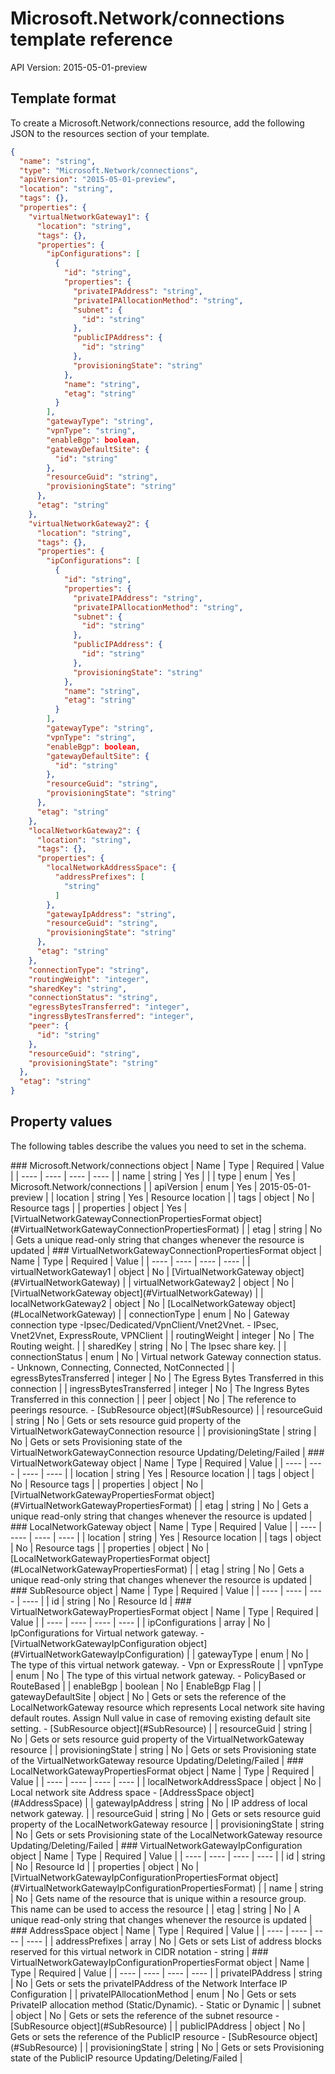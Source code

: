 # Microsoft.Network/connections template reference
API Version: 2015-05-01-preview
## Template format

To create a Microsoft.Network/connections resource, add the following JSON to the resources section of your template.

```json
{
  "name": "string",
  "type": "Microsoft.Network/connections",
  "apiVersion": "2015-05-01-preview",
  "location": "string",
  "tags": {},
  "properties": {
    "virtualNetworkGateway1": {
      "location": "string",
      "tags": {},
      "properties": {
        "ipConfigurations": [
          {
            "id": "string",
            "properties": {
              "privateIPAddress": "string",
              "privateIPAllocationMethod": "string",
              "subnet": {
                "id": "string"
              },
              "publicIPAddress": {
                "id": "string"
              },
              "provisioningState": "string"
            },
            "name": "string",
            "etag": "string"
          }
        ],
        "gatewayType": "string",
        "vpnType": "string",
        "enableBgp": boolean,
        "gatewayDefaultSite": {
          "id": "string"
        },
        "resourceGuid": "string",
        "provisioningState": "string"
      },
      "etag": "string"
    },
    "virtualNetworkGateway2": {
      "location": "string",
      "tags": {},
      "properties": {
        "ipConfigurations": [
          {
            "id": "string",
            "properties": {
              "privateIPAddress": "string",
              "privateIPAllocationMethod": "string",
              "subnet": {
                "id": "string"
              },
              "publicIPAddress": {
                "id": "string"
              },
              "provisioningState": "string"
            },
            "name": "string",
            "etag": "string"
          }
        ],
        "gatewayType": "string",
        "vpnType": "string",
        "enableBgp": boolean,
        "gatewayDefaultSite": {
          "id": "string"
        },
        "resourceGuid": "string",
        "provisioningState": "string"
      },
      "etag": "string"
    },
    "localNetworkGateway2": {
      "location": "string",
      "tags": {},
      "properties": {
        "localNetworkAddressSpace": {
          "addressPrefixes": [
            "string"
          ]
        },
        "gatewayIpAddress": "string",
        "resourceGuid": "string",
        "provisioningState": "string"
      },
      "etag": "string"
    },
    "connectionType": "string",
    "routingWeight": "integer",
    "sharedKey": "string",
    "connectionStatus": "string",
    "egressBytesTransferred": "integer",
    "ingressBytesTransferred": "integer",
    "peer": {
      "id": "string"
    },
    "resourceGuid": "string",
    "provisioningState": "string"
  },
  "etag": "string"
}
```
## Property values

The following tables describe the values you need to set in the schema.

<a id="Microsoft.Network/connections" />
### Microsoft.Network/connections object
|  Name | Type | Required | Value |
|  ---- | ---- | ---- | ---- |
|  name | string | Yes |  |
|  type | enum | Yes | Microsoft.Network/connections |
|  apiVersion | enum | Yes | 2015-05-01-preview |
|  location | string | Yes | Resource location |
|  tags | object | No | Resource tags |
|  properties | object | Yes | [VirtualNetworkGatewayConnectionPropertiesFormat object](#VirtualNetworkGatewayConnectionPropertiesFormat) |
|  etag | string | No | Gets a unique read-only string that changes whenever the resource is updated |


<a id="VirtualNetworkGatewayConnectionPropertiesFormat" />
### VirtualNetworkGatewayConnectionPropertiesFormat object
|  Name | Type | Required | Value |
|  ---- | ---- | ---- | ---- |
|  virtualNetworkGateway1 | object | No | [VirtualNetworkGateway object](#VirtualNetworkGateway) |
|  virtualNetworkGateway2 | object | No | [VirtualNetworkGateway object](#VirtualNetworkGateway) |
|  localNetworkGateway2 | object | No | [LocalNetworkGateway object](#LocalNetworkGateway) |
|  connectionType | enum | No | Gateway connection type -Ipsec/Dedicated/VpnClient/Vnet2Vnet. - IPsec, Vnet2Vnet, ExpressRoute, VPNClient |
|  routingWeight | integer | No | The Routing weight. |
|  sharedKey | string | No | The Ipsec share key. |
|  connectionStatus | enum | No | Virtual network Gateway connection status. - Unknown, Connecting, Connected, NotConnected |
|  egressBytesTransferred | integer | No | The Egress Bytes Transferred in this connection |
|  ingressBytesTransferred | integer | No | The Ingress Bytes Transferred in this connection |
|  peer | object | No | The reference to peerings resource. - [SubResource object](#SubResource) |
|  resourceGuid | string | No | Gets or sets resource guid property of the VirtualNetworkGatewayConnection resource |
|  provisioningState | string | No | Gets or sets Provisioning state of the VirtualNetworkGatewayConnection resource Updating/Deleting/Failed |


<a id="VirtualNetworkGateway" />
### VirtualNetworkGateway object
|  Name | Type | Required | Value |
|  ---- | ---- | ---- | ---- |
|  location | string | Yes | Resource location |
|  tags | object | No | Resource tags |
|  properties | object | No | [VirtualNetworkGatewayPropertiesFormat object](#VirtualNetworkGatewayPropertiesFormat) |
|  etag | string | No | Gets a unique read-only string that changes whenever the resource is updated |


<a id="LocalNetworkGateway" />
### LocalNetworkGateway object
|  Name | Type | Required | Value |
|  ---- | ---- | ---- | ---- |
|  location | string | Yes | Resource location |
|  tags | object | No | Resource tags |
|  properties | object | No | [LocalNetworkGatewayPropertiesFormat object](#LocalNetworkGatewayPropertiesFormat) |
|  etag | string | No | Gets a unique read-only string that changes whenever the resource is updated |


<a id="SubResource" />
### SubResource object
|  Name | Type | Required | Value |
|  ---- | ---- | ---- | ---- |
|  id | string | No | Resource Id |


<a id="VirtualNetworkGatewayPropertiesFormat" />
### VirtualNetworkGatewayPropertiesFormat object
|  Name | Type | Required | Value |
|  ---- | ---- | ---- | ---- |
|  ipConfigurations | array | No | IpConfigurations for Virtual network gateway. - [VirtualNetworkGatewayIpConfiguration object](#VirtualNetworkGatewayIpConfiguration) |
|  gatewayType | enum | No | The type of this virtual network gateway. - Vpn or ExpressRoute |
|  vpnType | enum | No | The type of this virtual network gateway. - PolicyBased or RouteBased |
|  enableBgp | boolean | No | EnableBgp Flag |
|  gatewayDefaultSite | object | No | Gets or sets the reference of the LocalNetworkGateway resource which represents Local network site having default routes. Assign Null value in case of removing existing default site setting. - [SubResource object](#SubResource) |
|  resourceGuid | string | No | Gets or sets resource guid property of the VirtualNetworkGateway resource |
|  provisioningState | string | No | Gets or sets Provisioning state of the VirtualNetworkGateway resource Updating/Deleting/Failed |


<a id="LocalNetworkGatewayPropertiesFormat" />
### LocalNetworkGatewayPropertiesFormat object
|  Name | Type | Required | Value |
|  ---- | ---- | ---- | ---- |
|  localNetworkAddressSpace | object | No | Local network site Address space - [AddressSpace object](#AddressSpace) |
|  gatewayIpAddress | string | No | IP address of local network gateway. |
|  resourceGuid | string | No | Gets or sets resource guid property of the LocalNetworkGateway resource |
|  provisioningState | string | No | Gets or sets Provisioning state of the LocalNetworkGateway resource Updating/Deleting/Failed |


<a id="VirtualNetworkGatewayIpConfiguration" />
### VirtualNetworkGatewayIpConfiguration object
|  Name | Type | Required | Value |
|  ---- | ---- | ---- | ---- |
|  id | string | No | Resource Id |
|  properties | object | No | [VirtualNetworkGatewayIpConfigurationPropertiesFormat object](#VirtualNetworkGatewayIpConfigurationPropertiesFormat) |
|  name | string | No | Gets name of the resource that is unique within a resource group. This name can be used to access the resource |
|  etag | string | No | A unique read-only string that changes whenever the resource is updated |


<a id="AddressSpace" />
### AddressSpace object
|  Name | Type | Required | Value |
|  ---- | ---- | ---- | ---- |
|  addressPrefixes | array | No | Gets or sets List of address blocks reserved for this virtual network in CIDR notation - string |


<a id="VirtualNetworkGatewayIpConfigurationPropertiesFormat" />
### VirtualNetworkGatewayIpConfigurationPropertiesFormat object
|  Name | Type | Required | Value |
|  ---- | ---- | ---- | ---- |
|  privateIPAddress | string | No | Gets or sets the privateIPAddress of the Network Interface IP Configuration |
|  privateIPAllocationMethod | enum | No | Gets or sets PrivateIP allocation method (Static/Dynamic). - Static or Dynamic |
|  subnet | object | No | Gets or sets the reference of the subnet resource - [SubResource object](#SubResource) |
|  publicIPAddress | object | No | Gets or sets the reference of the PublicIP resource - [SubResource object](#SubResource) |
|  provisioningState | string | No | Gets or sets Provisioning state of the PublicIP resource Updating/Deleting/Failed |

